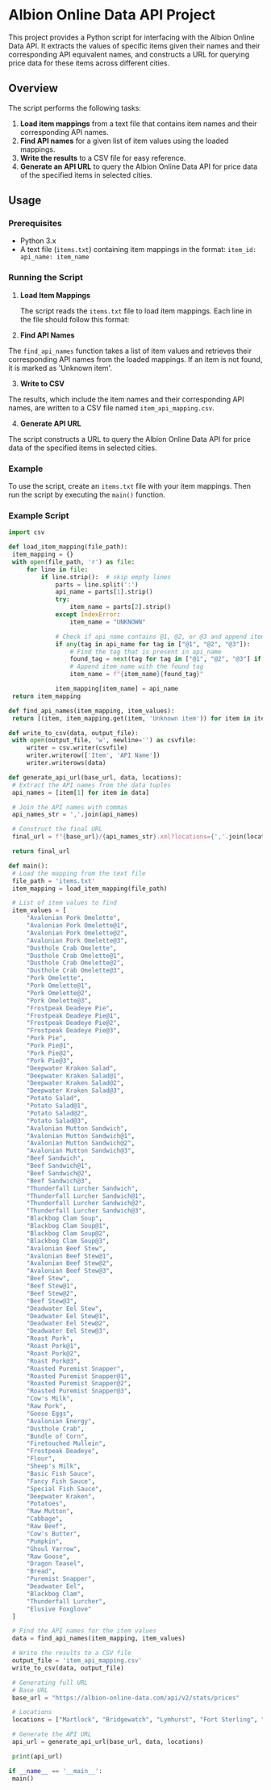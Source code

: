 # Albion Online Data API Project

This project provides a Python script for interfacing with the Albion Online Data API. It extracts the values of specific items given their names and their corresponding API equivalent names, and constructs a URL for querying price data for these items across different cities.

## Overview

The script performs the following tasks:

1. **Load item mappings** from a text file that contains item names and their corresponding API names.
2. **Find API names** for a given list of item values using the loaded mappings.
3. **Write the results** to a CSV file for easy reference.
4. **Generate an API URL** to query the Albion Online Data API for price data of the specified items in selected cities.

## Usage

### Prerequisites

- Python 3.x
- A text file (`items.txt`) containing item mappings in the format: `item_id: api_name: item_name`

### Running the Script

1. **Load Item Mappings**

   The script reads the `items.txt` file to load item mappings. Each line in the file should follow this format:


2. **Find API Names**

The `find_api_names` function takes a list of item values and retrieves their corresponding API names from the loaded mappings. If an item is not found, it is marked as 'Unknown item'.

3. **Write to CSV**

The results, which include the item names and their corresponding API names, are written to a CSV file named `item_api_mapping.csv`.

4. **Generate API URL**

The script constructs a URL to query the Albion Online Data API for price data of the specified items in selected cities.

### Example

To use the script, create an `items.txt` file with your item mappings. Then run the script by executing the `main()` function.

### Example Script

```python
import csv

def load_item_mapping(file_path):
 item_mapping = {}
 with open(file_path, 'r') as file:
     for line in file:
         if line.strip():  # skip empty lines
             parts = line.split(':')
             api_name = parts[1].strip()
             try:
                 item_name = parts[2].strip()
             except IndexError:
                 item_name = "UNKNOWN"

             # Check if api_name contains @1, @2, or @3 and append item_name if so
             if any(tag in api_name for tag in ["@1", "@2", "@3"]):
                 # Find the tag that is present in api_name
                 found_tag = next(tag for tag in ["@1", "@2", "@3"] if tag in api_name)
                 # Append item_name with the found tag
                 item_name = f"{item_name}{found_tag}"

             item_mapping[item_name] = api_name
 return item_mapping

def find_api_names(item_mapping, item_values):
 return [(item, item_mapping.get(item, 'Unknown item')) for item in item_values]

def write_to_csv(data, output_file):
 with open(output_file, 'w', newline='') as csvfile:
     writer = csv.writer(csvfile)
     writer.writerow(['Item', 'API Name'])
     writer.writerows(data)

def generate_api_url(base_url, data, locations):
 # Extract the API names from the data tuples
 api_names = [item[1] for item in data]

 # Join the API names with commas
 api_names_str = ','.join(api_names)

 # Construct the final URL
 final_url = f"{base_url}/{api_names_str}.xml?locations={','.join(locations)}"

 return final_url

def main():
 # Load the mapping from the text file
 file_path = 'items.txt'
 item_mapping = load_item_mapping(file_path)

 # List of item values to find
 item_values = [
     "Avalonian Pork Omelette",
     "Avalonian Pork Omelette@1",
     "Avalonian Pork Omelette@2",
     "Avalonian Pork Omelette@3",
     "Dusthole Crab Omelette",
     "Dusthole Crab Omelette@1",
     "Dusthole Crab Omelette@2",
     "Dusthole Crab Omelette@3",
     "Pork Omelette",
     "Pork Omelette@1",
     "Pork Omelette@2",
     "Pork Omelette@3",
     "Frostpeak Deadeye Pie",
     "Frostpeak Deadeye Pie@1",
     "Frostpeak Deadeye Pie@2",
     "Frostpeak Deadeye Pie@3",
     "Pork Pie",
     "Pork Pie@1",
     "Pork Pie@2",
     "Pork Pie@3",
     "Deepwater Kraken Salad",
     "Deepwater Kraken Salad@1",
     "Deepwater Kraken Salad@2",
     "Deepwater Kraken Salad@3",
     "Potato Salad",
     "Potato Salad@1",
     "Potato Salad@2",
     "Potato Salad@3",
     "Avalonian Mutton Sandwich",
     "Avalonian Mutton Sandwich@1",
     "Avalonian Mutton Sandwich@2",
     "Avalonian Mutton Sandwich@3",
     "Beef Sandwich",
     "Beef Sandwich@1",
     "Beef Sandwich@2",
     "Beef Sandwich@3",
     "Thunderfall Lurcher Sandwich",
     "Thunderfall Lurcher Sandwich@1",
     "Thunderfall Lurcher Sandwich@2",
     "Thunderfall Lurcher Sandwich@3",
     "Blackbog Clam Soup",
     "Blackbog Clam Soup@1",
     "Blackbog Clam Soup@2",
     "Blackbog Clam Soup@3",
     "Avalonian Beef Stew",
     "Avalonian Beef Stew@1",
     "Avalonian Beef Stew@2",
     "Avalonian Beef Stew@3",
     "Beef Stew",
     "Beef Stew@1",
     "Beef Stew@2",
     "Beef Stew@3",
     "Deadwater Eel Stew",
     "Deadwater Eel Stew@1",
     "Deadwater Eel Stew@2",
     "Deadwater Eel Stew@3",
     "Roast Pork",
     "Roast Pork@1",
     "Roast Pork@2",
     "Roast Pork@3",
     "Roasted Puremist Snapper",
     "Roasted Puremist Snapper@1",
     "Roasted Puremist Snapper@2",
     "Roasted Puremist Snapper@3",
     "Cow's Milk",
     "Raw Pork",
     "Goose Eggs",
     "Avalonian Energy",
     "Dusthole Crab",
     "Bundle of Corn",
     "Firetouched Mullein",
     "Frostpeak Deadeye",
     "Flour",
     "Sheep's Milk",
     "Basic Fish Sauce",
     "Fancy Fish Sauce",
     "Special Fish Sauce",
     "Deepwater Kraken",
     "Potatoes",
     "Raw Mutton",
     "Cabbage",
     "Raw Beef",
     "Cow's Butter",
     "Pumpkin",
     "Ghoul Yarrow",
     "Raw Goose",
     "Dragon Teasel",
     "Bread",
     "Puremist Snapper",
     "Deadwater Eel",
     "Blackbog Clam",
     "Thunderfall Lurcher",
     "Elusive Foxglove"
 ]

 # Find the API names for the item values
 data = find_api_names(item_mapping, item_values)

 # Write the results to a CSV file
 output_file = 'item_api_mapping.csv'
 write_to_csv(data, output_file)

 # Generating full URL
 # Base URL
 base_url = "https://albion-online-data.com/api/v2/stats/prices"

 # Locations
 locations = ["Martlock", "Bridgewatch", "Lymhurst", "Fort Sterling", "Thetford", "Caerleon"]

 # Generate the API URL
 api_url = generate_api_url(base_url, data, locations)

 print(api_url)

if __name__ == '__main__':
 main()
